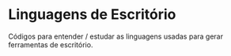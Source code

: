 # Linguagens de Escritório
Códigos para entender / estudar as linguagens usadas para gerar ferramentas de escritório.
